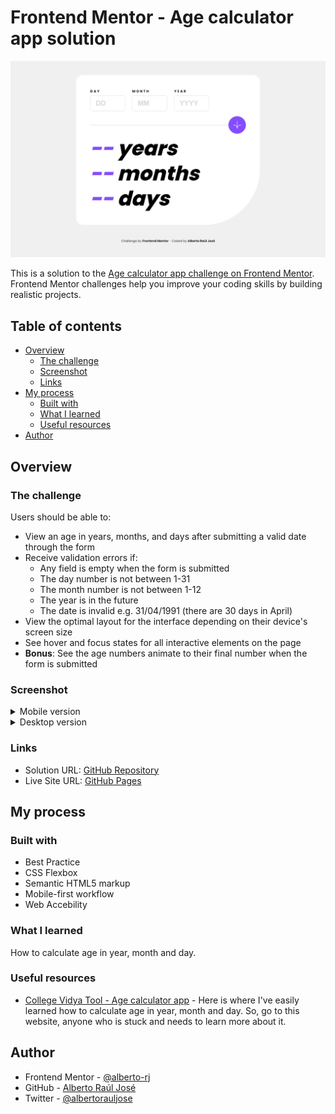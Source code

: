 # Frontend Mentor - Age calculator app solution

![Desktop version screenshot](./design/solution-desktop.png)

This is a solution to the [Age calculator app challenge on Frontend Mentor](https://www.frontendmentor.io/challenges/age-calculator-app-dF9DFFpj-Q). Frontend Mentor challenges help you improve your coding skills by building realistic projects.

## Table of contents

- [Overview](#overview)
  - [The challenge](#the-challenge)
  - [Screenshot](#screenshot)
  - [Links](#links)
- [My process](#my-process)
  - [Built with](#built-with)
  - [What I learned](#what-i-learned)
  - [Useful resources](#useful-resources)
- [Author](#author)

## Overview

### The challenge

Users should be able to:

- View an age in years, months, and days after submitting a valid date through the form
- Receive validation errors if:
  - Any field is empty when the form is submitted
  - The day number is not between 1-31
  - The month number is not between 1-12
  - The year is in the future
  - The date is invalid e.g. 31/04/1991 (there are 30 days in April)
- View the optimal layout for the interface depending on their device's screen size
- See hover and focus states for all interactive elements on the page
- **Bonus**: See the age numbers animate to their final number when the form is submitted

### Screenshot

<details>
  <summary>Mobile version</summary>
  <img alt="Mobile version screenshot" src="./design/solution-mobile.png">
</details>

<details>
  <summary>Desktop version</summary>
  <img alt="Desktop version screenshot" src="./design/solution-desktop.png">
</details>

### Links

- Solution URL: [GitHub Repository](https://github.com/alberto-rj/age-calculator-app)
- Live Site URL: [GitHub Pages](https://alberto-rj.github.io/age-calculator-app)

## My process

### Built with

- Best Practice
- CSS Flexbox
- Semantic HTML5 markup
- Mobile-first workflow
- Web Accebility

### What I learned

How to calculate age in year, month and day.

### Useful resources

- [College Vidya Tool - Age calculator app](https://collegevidya.com/tool/age-calculator) - Here is where I've easily learned how to calculate age in year, month and day. So, go to this website, anyone who is stuck and needs to learn more about it.

## Author

- Frontend Mentor - [@alberto-rj](https://www.frontendmentor.io/profile/alberto-rj)
- GitHub - [Alberto Raúl José](https://www.github.com/alberto-rj.com)
- Twitter - [@albertorauljose](https://www.twitter.com/albertorauljose)
